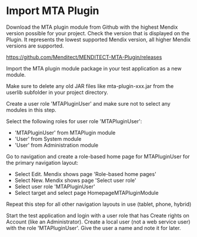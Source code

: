 # Import MTA Plugin

Download the MTA plugin module from Github with the highest Mendix version possible for your project. Check the version that is displayed on the Plugin. It represents the lowest supported Mendix version, all higher Mendix versions are supported.

https://github.com/Menditect/MENDITECT-MTA-Plugin/releases   


Import the MTA plugin module package in your test application as a new module.


Make sure to delete any old JAR files like mta-plugin-xxx.jar from the userlib subfolder in your project directory.


Create a user role 'MTAPluginUser' and make sure not to select any modules in this step.

Select the following roles for user role 'MTAPluginUser':

- 'MTAPluginUser' from MTAPlugin module
- 'User' from System module
- 'User' from Administration module

Go to navigation and create a role-based home page for MTAPluginUser for the primary navigation layout:

- Select Edit. Mendix shows page 'Role-based home pages'
- Select New. Mendix shows page 'Select user role'
- Select user role 'MTAPluginUser'
- Select target and select page HomepageMTAPluginModule

Repeat this step for all other navigation layouts in use (tablet, phone, hybrid)

Start the test application and login with a user role that has Create rights on Account (like an Administrator). Create a local user (not a web service user) with the role 'MTAPluginUser'. Give the user a name and note it for later.
